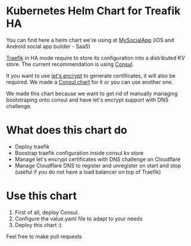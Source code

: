 # Kubernetes Helm Chart for Treafik HA

You can find here a helm chart we're using at [MySocialApp](https://mysocialapp.io) (iOS and Android social app builder - SaaS)

[Traefik](https://traefik.io/) in HA mode require to store its configuration into a distributed KV store. The current recommendation is using [Consul](https://www.consul.io/).

It you want to use [let's encrypt](https://letsencrypt.org/) to generate certificates, it will also be required. We made a [Consul chart](https://github.com/MySocialApp/kubernetes-helm-chart-consul) for it or you can use another one.

We made this chart because we want to get rid of manually managing bootstraping onto consul and have let's encrypt support with DNS challenge.

# What does this chart do

* Deploy traefik
* Boostrap traefik configuration inside consul kv store
* Manage let's encrypt certificates with DNS challenge on Cloudflare
* Manage Cloudflare DNS to register and unregister on start and stop (useful if you do not have a load balancer on top of Traefik)

# Use this chart

1. First of all, deploy Consul.
2. Configure the value.yaml file to adapt to your needs
3. Deploy this chart :)

Feel free to make pull requests
